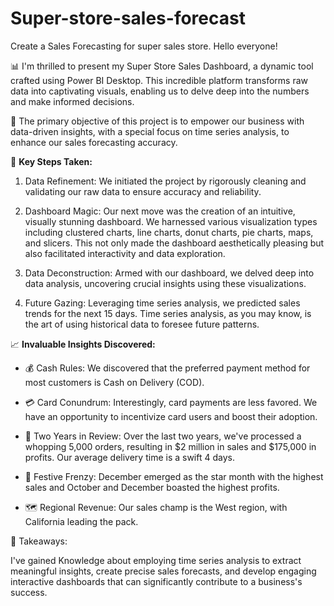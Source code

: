 # Super-store-sales-forecast
Create a Sales Forecasting for super sales store.
Hello everyone!



📊 I'm thrilled to present my Super Store Sales Dashboard, a dynamic tool crafted using Power BI Desktop. This incredible platform transforms raw data into captivating visuals, enabling us to delve deep into the numbers and make informed decisions.



🚀 The primary objective of this project is to empower our business with data-driven insights, with a special focus on time series analysis, to enhance our sales forecasting accuracy.



📌 **Key Steps Taken:**



1. Data Refinement: We initiated the project by rigorously cleaning and validating our raw data to ensure accuracy and reliability.



2. Dashboard Magic: Our next move was the creation of an intuitive, visually stunning dashboard. We harnessed various visualization types including clustered charts, line charts, donut charts, pie charts, maps, and slicers. This not only made the dashboard aesthetically pleasing but also facilitated interactivity and data exploration.



3. Data Deconstruction: Armed with our dashboard, we delved deep into data analysis, uncovering crucial insights using these visualizations.



4. Future Gazing: Leveraging time series analysis, we predicted sales trends for the next 15 days. Time series analysis, as you may know, is the art of using historical data to foresee future patterns.



📈 **Invaluable Insights Discovered:**



- 💰 Cash Rules: We discovered that the preferred payment method for most customers is Cash on Delivery (COD). 



- 💳 Card Conundrum: Interestingly, card payments are less favored. We have an opportunity to incentivize card users and boost their adoption.



- 📆 Two Years in Review: Over the last two years, we've processed a whopping 5,000 orders, resulting in $2 million in sales and $175,000 in profits. Our average delivery time is a swift 4 days.



- 🌟 Festive Frenzy: December emerged as the star month with the highest sales and October and December boasted the highest profits.



- 🗺️ Regional Revenue: Our sales champ is the West region, with California leading the pack.



🥇 Takeaways:

I've gained Knowledge about employing time series analysis to extract meaningful insights, create precise sales forecasts, and develop engaging interactive dashboards that can significantly contribute to a business's success.
